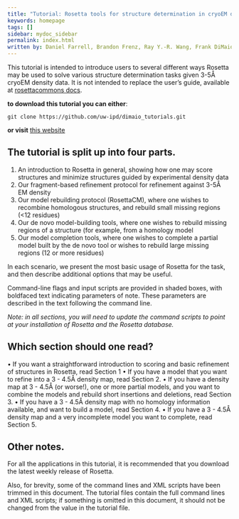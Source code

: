 ```yaml
---
title: "Tutorial: Rosetta tools for structure determination in cryoEM density"
keywords: homepage
tags: []
sidebar: mydoc_sidebar
permalink: index.html
written by: Daniel Farrell, Brandon Frenz, Ray Y.-R. Wang, Frank DiMaio -- last updated oct 2019
---
```

This tutorial is intended to introduce users to several different ways Rosetta may be used to solve various structure determination tasks given 3-5Å cryoEM density data. It is not intended to replace the user’s guide, available at [rosettacommons docs](https://www.rosettacommons.org/manuals/latest/main/).


**to download this tutorial you can either**:
```
git clone https://github.com/uw-ipd/dimaio_tutorials.git
```
**or visit** [this website](https://minhaskamal.github.io/DownGit/#/home?url=https://github.com/uw-ipd/dimaio_tutorials/tree/master/docs/_includes/custom/density_demo_files)

## The tutorial is split up into four parts.
1.  An introduction to Rosetta in general, showing how one may score structures and minimize structures guided by experimental density data
2.  Our fragment-based refinement protocol for refinement against 3-5Å EM density
3.  Our model rebuilding protocol (RosettaCM), where one wishes to recombine homologous structures, and rebuild small missing regions (<12 residues)
4.  Our de novo model-building tools, where one wishes to rebuild missing regions of a structure (for example, from a homology model
5.  Our model completion tools, where one wishes to complete a partial model built by the de novo tool or wishes to rebuild large missing regions (12 or more residues) 


In each scenario, we present the most basic usage of Rosetta for the task, and then describe additional options that may be useful.

Command-line flags and input scripts are provided in shaded boxes, with boldfaced text indicating parameters of note. These parameters are described in the text following the command line.

*Note: in all sections, you will need to update the command scripts to point at your installation of Rosetta and the Rosetta database.*

## Which section should one read?
• If you want a straightforward introduction to scoring and basic refinement of structures in Rosetta, 
read Section 1
• If you have a model that you want to refine into a 3 - 4.5Å density map, read Section 2.
• If you have a density map at 3 - 4.5Å (or worse!), one or more partial models, and you want to combine the models and rebuild short insertions and deletions, read Section 3.
• If you have a 3 - 4.5Å density map with no homology information available, and want to build a model, read Section 4.
• If you have a 3 - 4.5Å density map and a very incomplete model you want to complete, read Section 5.

## Other notes.
For all the applications in this tutorial, it is recommended that you download the latest weekly release of Rosetta.

Also, for brevity, some of the command lines and XML scripts have been trimmed in this document.  The tutorial files contain the full command lines and XML scripts; if something is omitted in this document, it should not be changed from the value in the tutorial file.
